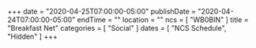 +++
date = "2020-04-25T07:00:00-05:00"
publishDate = "2020-04-24T07:00:00-05:00"
endTime = ""
location = ""
ncs = [ "WB0BIN" ]
title = "Breakfast Net"
categories = [ "Social" ]
dates = [ "NCS Schedule", "Hidden" ]
+++
